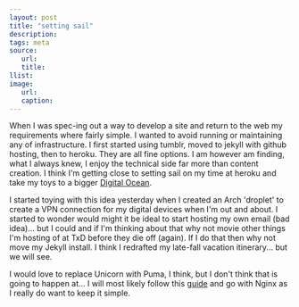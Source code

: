 ```yaml
---
layout: post
title: "setting sail"
description:
tags: meta
source:
   url:
   title:
llist:
image:
   url:
   caption:
---
```

When I was spec-ing out a way to develop a site and return to the web my requirements where fairly simple. I wanted to avoid running or maintaining any of infrastructure. I first started using tumblr, moved to jekyll with github hosting, then to heroku. They are all fine options. I am however am finding, what I always knew, I enjoy the technical side far more than content creation. I think I'm getting close to setting sail on my time at heroku and take my toys to a bigger [Digital Ocean][doReferral].

I started toying with this idea yesterday when I created an Arch 'droplet' to create a VPN connection for my digital devices when I'm out and about. I started to wonder would might it be ideal to start hosting my own email (bad idea)... but I could and if I'm thinking about that why not movie other things I'm hosting of at TxD before they die off (again). If I do that then  why not move my Jekyll install. I think I redrafted my late-fall vacation itinerary... but we will see.

I would love to replace Unicorn with Puma, I think, but I don't think that is going to happen at... I will most likely follow this [guide][1] and go with Nginx as I really do want to keep it simple.

[1]: http://www.iamnayr.com/tutorials/jekyll-blog-deploys-using-mina/ "Blazing fast Jekyll blog deploys using Mina"
[doReferral]: https://www.digitalocean.com/?refcode=a0a34d82deb4 "Shameless Referal Link"
